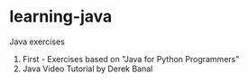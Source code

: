 # learning-java
Java exercises

1. First - Exercises based on "Java for Python Programmers"
2. Java Video Tutorial by Derek Banal
